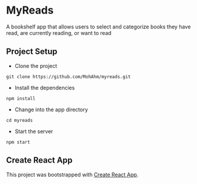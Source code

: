 # MyReads

A bookshelf app that allows users to select and categorize books they have read, are currently reading, or want to read

## Project Setup

- Clone the project
```
git clone https://github.com/MohAhm/myreads.git
```

- Install the dependencies
```
npm install
```

- Change into the app directory
```
cd myreads
```

- Start the server
```
npm start
```

## Create React App

This project was bootstrapped with [Create React App](https://github.com/facebookincubator/create-react-app). 